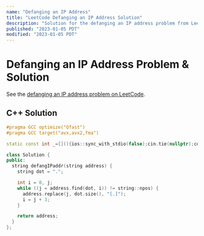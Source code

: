 ```yaml
---
name: "Defanging an IP Address"
title: "LeetCode Defanging an IP Address Solution"
description: "Solution for the defanging an IP address problem from LeetCode."
published: "2023-01-05 PDT"
modified: "2023-01-05 PDT"
---
```


# Defanging an IP Address Problem & Solution

See the [defanging an IP address problem on LeetCode](https://leetcode.com/problems/defanging-an-ip-address).

## C++ Solution

```cpp
#pragma GCC optimize("Ofast")
#pragma GCC target("avx,avx2,fma")

static const int _=[](){ios::sync_with_stdio(false);cin.tie(nullptr);cout.tie(nullptr);return 0;}();

class Solution {
public:
  string defangIPaddr(string address) {
    string dot = ".";

    int i = 0, j;
    while ((j = address.find(dot, i)) != string::npos) {
      address.replace(j, dot.size(), "[.]");
      i = j + 3;
    }

    return address;
  }
};
```
